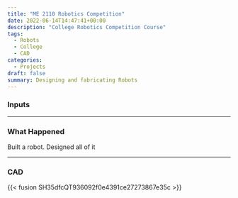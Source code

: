 ```yaml
---
title: "ME 2110 Robotics Competition"
date: 2022-06-14T14:47:41+00:00
description: "College Robotics Competition Course"
tags: 
  - Robots
  - College
  - CAD
categories:
  - Projects
draft: false
summary: Designing and fabricating Robots
---
```



### Inputs

<div class= "pretty container" id = 'box'></div>

---
### What Happened
Built a robot. Designed all of it

---
### CAD

{{< fusion SH35dfcQT936092f0e4391ce27273867e35c >}}